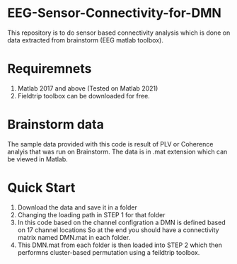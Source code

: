 # EEG-Sensor-Connectivity-for-DMN
This repository is to do sensor based connectivity analysis which is done on data extracted from brainstorm (EEG matlab toolbox).

# Requiremnets
1. Matlab 2017 and above (Tested on Matlab 2021)
2. Fieldtrip toolbox can be downloaded for free.

# Brainstorm data
The sample data provided with this code is result of PLV or Coherence analyis that was run on Brainstorm. The data is in .mat extension which can be viewed in Matlab.

# Quick Start

1. Download the data and save it in a folder
2. Changing the loading path in STEP 1 for that folder
3. In this code based on the channel configration a DMN is defined based on 17 channel locations So at the end you should have a connectivity matrix named DMN.mat in each folder.
4. This DMN.mat from each folder is then loaded into STEP 2 which then performns cluster-based permutation using a feildtrip toolbox.
